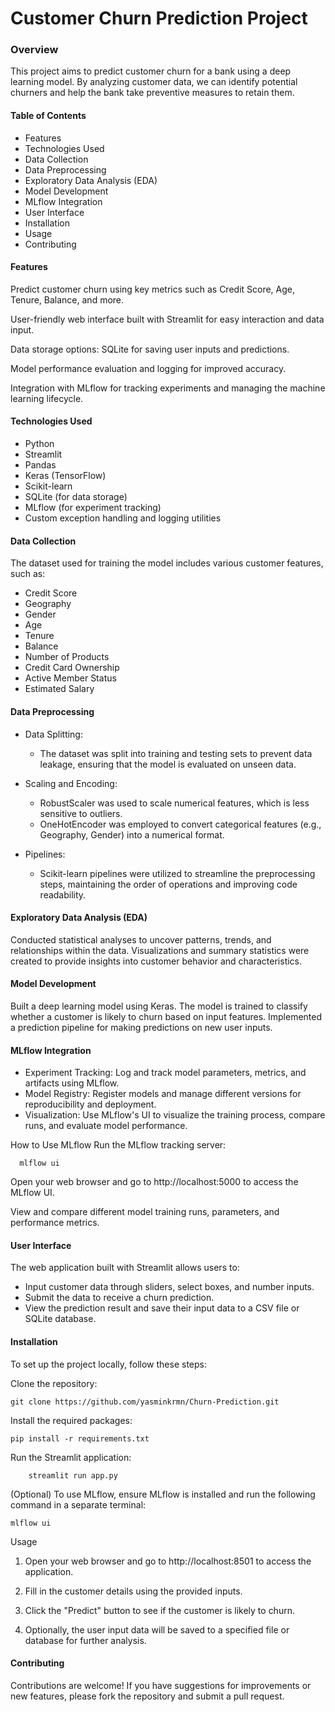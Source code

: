# Customer Churn Prediction Project

### Overview
This project aims to predict customer churn for a bank using a deep learning model. By analyzing customer data, we can identify potential churners and help the bank take preventive measures to retain them.

#### Table of Contents
* Features
* Technologies Used
* Data Collection
* Data Preprocessing
* Exploratory Data Analysis (EDA)
* Model Development
* MLflow Integration
* User Interface
* Installation
* Usage
* Contributing

#### Features
Predict customer churn using key metrics such as Credit Score, Age, Tenure, Balance, and more.

User-friendly web interface built with Streamlit for easy interaction and data input.

Data storage options: SQLite for saving user inputs and predictions.

Model performance evaluation and logging for improved accuracy.

Integration with MLflow for tracking experiments and managing the machine learning lifecycle.

#### Technologies Used
* Python
* Streamlit
* Pandas
* Keras (TensorFlow)
* Scikit-learn
* SQLite (for data storage)
* MLflow (for experiment tracking)
* Custom exception handling and logging utilities


#### Data Collection
The dataset used for training the model includes various customer features, such as:

* Credit Score
* Geography
* Gender
* Age
* Tenure
* Balance
* Number of Products
* Credit Card Ownership
* Active Member Status
* Estimated Salary


#### Data Preprocessing
* Data Splitting: 
  * The dataset was split into training and testing sets to prevent data leakage, ensuring that the model is evaluated on unseen data.

* Scaling and Encoding:
  * RobustScaler was used to scale numerical features, which is less sensitive to outliers.
  * OneHotEncoder was employed to convert categorical features (e.g., Geography, Gender) into a numerical format.

* Pipelines: 
  * Scikit-learn pipelines were utilized to streamline the preprocessing steps, maintaining the order of operations and improving code readability.

#### Exploratory Data Analysis (EDA)
Conducted statistical analyses to uncover patterns, trends, and relationships within the data.
Visualizations and summary statistics were created to provide insights into customer behavior and characteristics.

#### Model Development
Built a deep learning model using Keras.
The model is trained to classify whether a customer is likely to churn based on input features.
Implemented a prediction pipeline for making predictions on new user inputs.

#### MLflow Integration
* Experiment Tracking: Log and track model parameters, metrics, and artifacts using MLflow.
* Model Registry: Register models and manage different versions for reproducibility and deployment.
* Visualization: Use MLflow's UI to visualize the training process, compare runs, and evaluate model performance.

  
How to Use MLflow
Run the MLflow tracking server:

      mlflow ui

Open your web browser and go to http://localhost:5000 to access the MLflow UI.

View and compare different model training runs, parameters, and performance metrics.

#### User Interface
The web application built with Streamlit allows users to:

* Input customer data through sliders, select boxes, and number inputs.
* Submit the data to receive a churn prediction.
* View the prediction result and save their input data to a CSV file or SQLite database.

#### Installation
To set up the project locally, follow these steps:

Clone the repository:

    git clone https://github.com/yasminkrmn/Churn-Prediction.git


Install the required packages:

    pip install -r requirements.txt

Run the Streamlit application:

        streamlit run app.py

(Optional) To use MLflow, ensure MLflow is installed and run the following command in a separate terminal:

    mlflow ui

Usage

1. Open your web browser and go to http://localhost:8501 to access the application.

2. Fill in the customer details using the provided inputs.
3. Click the "Predict" button to see if the customer is likely to churn.
4. Optionally, the user input data will be saved to a specified file or database for further analysis.

#### Contributing
Contributions are welcome! If you have suggestions for improvements or new features, please fork the repository and submit a pull request.